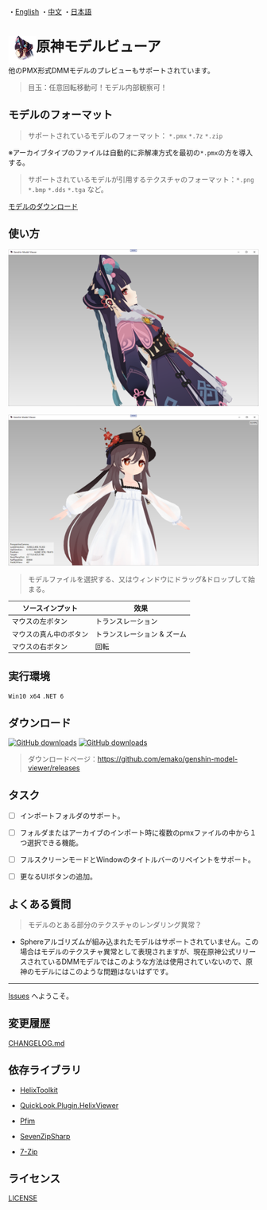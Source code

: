 ・[English](README.en.md) ・[中文](README.md) ・[日本語](README.jp.md)

  # <img src="src/GenshinModelViewer/Resources/UI_AvatarIcon_Side_Yunjin.png" width = "56" height = "56" alt="" align="left" /> 原神モデルビューア

他のPMX形式DMMモデルのプレビューもサポートされています。

  > 目玉：任意回転移動可！モデル内部観察可！

  ## モデルのフォーマット

  > サポートされているモデルのフォーマット： `*.pmx` `*.7z` `*.zip` 

※アーカイブタイプのファイルは自動的に非解凍方式を最初の`*.pmx`の方を導入する。

  > サポートされているモデルが引用するテクスチャのフォーマット：`*.png` `*.bmp` `*.dds` `*.tga` など。

[モデルのダウンロード](https://www.aplaybox.com/u/680828836)

  ## 使い方

![demo2](screen-shot/demo-01.png)

![demo1](screen-shot/demo-02.png)

> モデルファイルを選択する、又はウィンドウにドラッグ&ドロップして始まる。

| ソースインプット       | 效果                        |
| ---------------------- | --------------------------- |
| マウスの左ボタン       | トランスレーション          |
| マウスの真ん中のボタン | トランスレーション & ズーム |
| マウスの右ボタン       | 回転                        |

  ## 実行環境

`Win10 x64` `.NET 6`

  ## ダウンロード
  [![GitHub downloads](https://img.shields.io/github/downloads/emako/genshin-model-viewer/total)](https://github.com/emako/genshin-model-viewer/releases)
  [![GitHub downloads](https://img.shields.io/github/downloads/emako/genshin-model-viewer/latest/total)](https://github.com/emako/genshin-model-viewer/releases)

  > ダウンロードページ：https://github.com/emako/genshin-model-viewer/releases
  >

  ## タスク

- [ ] インポートフォルダのサポート。


- [ ] フォルダまたはアーカイブのインポート時に複数のpmxファイルの中から１つ選択できる機能。
- [ ] フルスクリーンモードとWindowのタイトルバーのリペイントをサポート。
- [ ] 更なるUIボタンの追加。

## よくある質問

> モデルのとある部分のテクスチャのレンダリング異常？

- Sphereアルゴリズムが組み込まれたモデルはサポートされていません。この場合はモデルのテクスチャ異常として表現されますが、現在原神公式リリースされているDMMモデルではこのような方法は使用されていないので、原神のモデルにはこのような問題はないはずです。

---

[Issues](https://github.com/emako/genshin-model-viewer/issues) へようこそ。

## 変更履歴

[CHANGELOG.md](CHANGELOG.md)

## 依存ライブラリ

- [HelixToolkit](https://github.com/helix-toolkit/helix-toolkit)
- [QuickLook.Plugin.HelixViewer](https://github.com/ShiinaManatsu/QuickLook.Plugin.HelixViewer)

- [Pfim](https://github.com/nickbabcock/Pfim)

- [SevenZipSharp](https://github.com/squid-box/SevenZipSharp)
- [7-Zip](https://www.7-zip.org/)

## ライセンス

[LICENSE](LICENSE)

